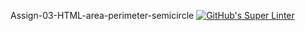 Assign-03-HTML-area-perimeter-semicircle
[![GitHub's Super Linter](https://github.com/ICS20-Programming-LilyC/Assign-03-HTML-Wins-LossesPercents/workflows/GitHub's%20Super%20Linter/badge.svg)](https://github.com/ICS20-Programming-LilyC/Assign-03-HTML-Wins-LossesPercents/actions)
